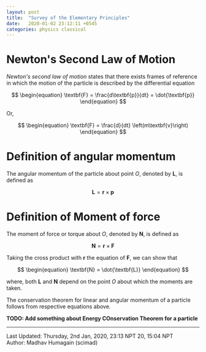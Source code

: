 ```yaml
---
layout: post
title:  "Survey of the Elementary Principles"
date:   2020-01-02 23:12:11 +0545
categories: physics classical
---
```

<script type="text/javascript" async
  src="https://cdnjs.cloudflare.com/ajax/libs/mathjax/2.7.5/MathJax.js?config=TeX-MML-AM_CHTML">
</script>

<script type="text/x-mathjax-config">
    MathJax.Hub.Config({
      TeX: { equationNumbers: { autoNumber: "AMS" } }
    });
</script>

# Newton's Second Law of Motion

*Newton's second law of motion* states that there exists frames of reference in which the motion of the particle is described by the differential equation

$$
\begin{equation}
\textbf{F} = \frac{d\textbf{p}}{dt} = \dot{\textbf{p}}
\end{equation}
$$

Or,

$$
\begin{equation}
\textbf{F} = \frac{d}{dt} \left(m\textbf{v}\right)
\end{equation}
$$

# Definition of angular momentum

The angular momentum of the particle about point *O*, denoted by **L**, is defined as

$$
\begin{equation}
\textbf{L} = \textbf{r} \times {\textbf{p}}
\end{equation}
$$

# Definition of Moment of force

The moment of force or torque about *O*, denoted by **N**, is defined as

$$
\begin{equation}
\textbf{N} = \textbf{r} \times {\textbf{F}}
\end{equation}
$$

Taking the cross product with **r** the equation of **F**, we can show that

$$
\begin{equation}
\textbf{N} = \dot{\textbf{L}}
\end{equation}
$$

where, both **L** and **N** depend on the point *O* about which the moments are taken.

The conservation theorem for linear and angular momentum of a particle follows from respective equations above.


**TODO: Add something about Energy COnservation Theorem for a particle**





----------
Last Updated: Thursday, 2nd Jan, 2020, 23:13 NPT
20, 15:04 NPT  
Author: Madhav Humagain (scimad)
